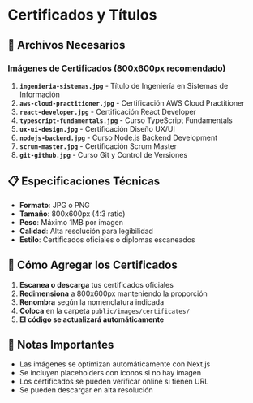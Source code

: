 # Certificados y Títulos

## 📁 Archivos Necesarios

### Imágenes de Certificados (800x600px recomendado)

1. **`ingenieria-sistemas.jpg`** - Título de Ingeniería en Sistemas de Información
2. **`aws-cloud-practitioner.jpg`** - Certificación AWS Cloud Practitioner
3. **`react-developer.jpg`** - Certificación React Developer
4. **`typescript-fundamentals.jpg`** - Curso TypeScript Fundamentals
5. **`ux-ui-design.jpg`** - Certificación Diseño UX/UI
6. **`nodejs-backend.jpg`** - Curso Node.js Backend Development
7. **`scrum-master.jpg`** - Certificación Scrum Master
8. **`git-github.jpg`** - Curso Git y Control de Versiones

## 📋 Especificaciones Técnicas

- **Formato**: JPG o PNG
- **Tamaño**: 800x600px (4:3 ratio)
- **Peso**: Máximo 1MB por imagen
- **Calidad**: Alta resolución para legibilidad
- **Estilo**: Certificados oficiales o diplomas escaneados

## 🚀 Cómo Agregar los Certificados

1. **Escanea o descarga** tus certificados oficiales
2. **Redimensiona** a 800x600px manteniendo la proporción
3. **Renombra** según la nomenclatura indicada
4. **Coloca** en la carpeta `public/images/certificates/`
5. **El código se actualizará automáticamente**

## 📝 Notas Importantes

- Las imágenes se optimizan automáticamente con Next.js
- Se incluyen placeholders con iconos si no hay imagen
- Los certificados se pueden verificar online si tienen URL
- Se pueden descargar en alta resolución
